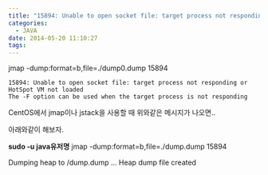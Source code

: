 ```yaml
---
title: "15894: Unable to open socket file: target process not responding or HotSpot VM not loaded ..."
categories:
  - JAVA
date: 2014-05-20 11:10:27
tags:
---
```


jmap -dump:format=b,file=./dump0.dump 15894

```
15894: Unable to open socket file: target process not responding or HotSpot VM not loaded
The -F option can be used when the target process is not responding
```

CentOS에서 jmap이나 jstack을 사용할 때 위와같은 메시지가 나오면..

아래와같이 해보자.

**sudo -u java유저명** jmap -dump:format=b,file=./dump.dump 15894

Dumping heap to /dump.dump ...
Heap dump file created